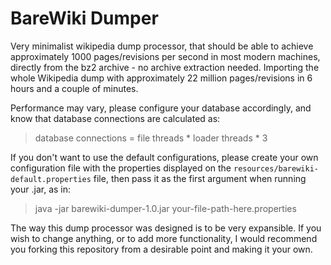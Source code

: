 BareWiki Dumper
===

Very minimalist wikipedia dump processor, that should be able to achieve approximately 1000 pages/revisions per second in most modern machines, directly from the bz2 archive - no archive extraction needed. Importing the whole Wikipedia dump with approximately 22 million pages/revisions in 6 hours and a couple of minutes.

Performance may vary, please configure your database accordingly, and know that database connections are calculated as:

> database connections = file threads * loader threads * 3

If you don't want to use the default configurations, please create your own configuration file with the properties displayed on the `resources/barewiki-default.properties` file, then pass it as the first argument when running your .jar, as in:

> java -jar barewiki-dumper-1.0.jar your-file-path-here.properties

The way this dump processor was designed is to be very expansible. If you wish to change anything, or to add more functionality, I would recommend you forking this repository from a desirable point and making it your own.